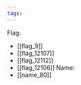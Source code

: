 ```yaml
---
tags:
---
```

Flag:
- [[flag_9]]
- [[flag_12107]]
- [[flag_12112]]
- [[flag_12106]]
Name:
- [[name_80]]
